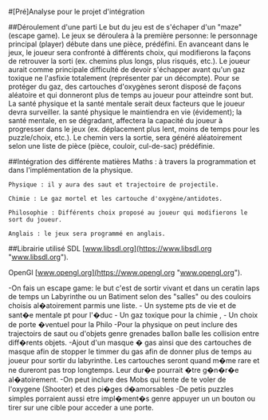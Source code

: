 
#[Pré]Analyse pour le projet d'intégration

##Déroulement d'une parti
Le but du jeu est de s'échaper d'un "maze" (escape game).  Le jeux se déroulera à la première personne: le personnage principal (player) débute dans une pièce, prédéfini. En avanceant dans le jeux, le joueur sera confronté à différents choix, qui modifierons la façons  de retrouver la sorti (ex. chemins plus longs, plus risqués, etc.). Le joueur aurait comme principale difficulté de devoir s'échapper avant qu'un gaz toxique ne l'asfixie totalement (représenter par un décompte). Pour se protéger du gaz, des cartouches d'oxygènes seront disposé de façons aléatoire et qui donneront plus de temps au joueur pour atteindre sont but. La santé physique et la santé mentale serait deux facteurs que le joueur devra surveiller. la santé physique le maintiendra en vie (évidement); la santé mentale, en se dégradant, affectera la capacité du joueur à progresser dans le jeux (ex. déplacement plus lent, moins de temps pour les puzzle/choix, etc.). Le chemin vers la sortie, sera généré aléatoirement selon une liste de pièce (pièce, couloir, cul-de-sac) prédéfinie.

##Intégration des différente matières
	Maths : à travers la programmation et dans l'implémentation de la physique.
	
	Physique : il y aura des saut et trajectoire de projectile.
	
	Chimie : Le gaz mortel et les cartouche d'oxygène/antidotes.
	
	Philosophie : Différents choix proposé au joueur qui modifierons le sort du joueur.
	
	Anglais : le jeux sera programmé en anglais.

##Librairie utilisé
SDL [www.libsdl.org](https://www.libsdl.org "www.libsdl.org").

OpenGl [www.opengl.org](https://www.opengl.org "www.opengl.org"). 





-On fais un escape game: le but c'est de sortir vivant et dans un ceratin laps de temps un Labyrinthe ou un Batiment selon des "salles" ou des couloirs choisis al�atoirement parmis une liste.
	- Un systeme pts de vie et de sant�e mentale pt pour l'�duc
	- Un gaz toxique pour la chimie ,
	- Un choix de porte �ventuel pour la Philo
	-Pour la physique on peut inclure des trajectoirs de saut ou d'objets genre grenades ballon balle les collision entre diff�rents objets.
	-Ajout d'un masque � gas ainsi que des cartouches de masque afin de stopper le timmer du gas afin de donner plus de temps au joueur pour sortir du labyrinthe. Les cartouches seront quand m�me rare et ne dureront pas trop longtemps. Leur dur�e pourrait �tre g�n�r�e al�atoirement. 
	-On peut inclure des Mobs qui tente de te voler de l'oxygene (Shooter) et des pi�ges d�amorsables
	-De petis puzzles simples porraient aussi etre impl�ment�s genre appuyer un un bouton ou tirer sur une cible pour acceder a une porte.